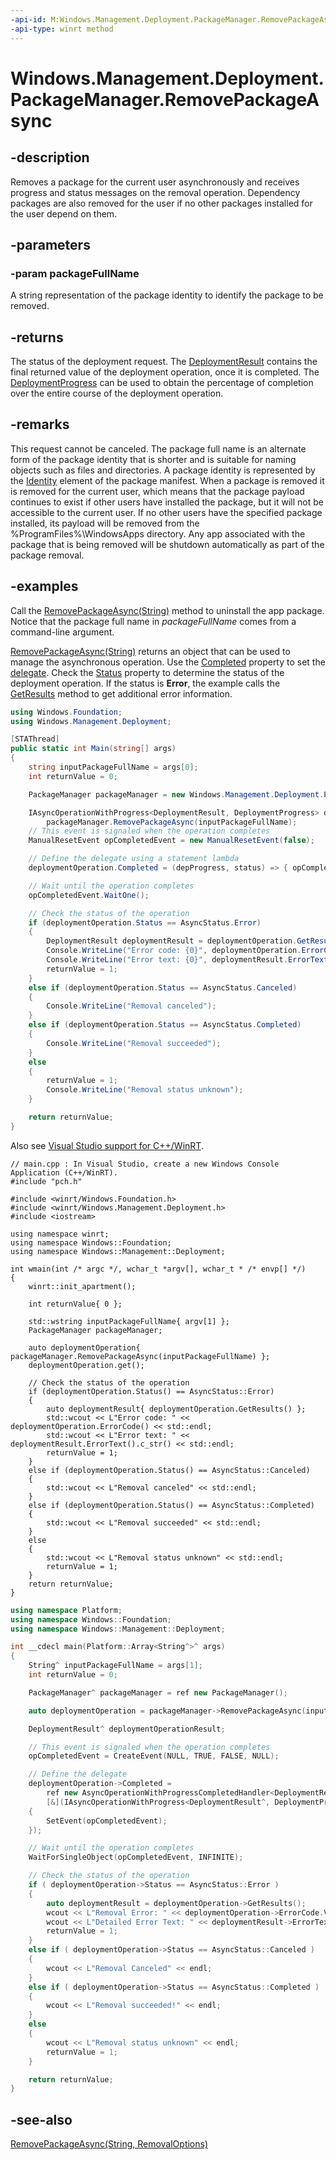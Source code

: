 ```yaml
---
-api-id: M:Windows.Management.Deployment.PackageManager.RemovePackageAsync(System.String)
-api-type: winrt method
---
```


<!-- Method syntax
public Windows.Foundation.IAsyncOperationWithProgress<Windows.Management.Deployment.DeploymentResult, Windows.Management.Deployment.DeploymentProgress> RemovePackageAsync(System.String packageFullName)
-->

# Windows.Management.Deployment.PackageManager.RemovePackageAsync

## -description
Removes a package for the current user asynchronously and receives progress and status messages on the removal operation. Dependency packages are also removed for the user if no other packages installed for the user depend on them.

## -parameters
### -param packageFullName
A string representation of the package identity to identify the package to be removed.

## -returns
The status of the deployment request. The [DeploymentResult](deploymentresult.md) contains the final returned value of the deployment operation, once it is completed. The [DeploymentProgress](deploymentprogress.md) can be used to obtain the percentage of completion over the entire course of the deployment operation.

## -remarks
This request cannot be canceled. The package full name is an alternate form of the package identity that is shorter and is suitable for naming objects such as files and directories. A package identity is represented by the [Identity](http://msdn.microsoft.com/library/45524773-3b61-44ac-a417-cfaac92af0a0) element of the package manifest. When a package is removed it is removed for the current user, which means that the package payload continues to exist if other users have installed the package, but it will not be accessible to the current user. If no other users have the specified package installed, its payload will be removed from the %ProgramFiles%\WindowsApps directory. Any app associated with the package that is being removed will be shutdown automatically as part of the package removal.

## -examples
Call the [RemovePackageAsync(String)](packagemanager_removepackageasync_1124236459.md) method to uninstall the app package. Notice that the package full name in *packageFullName* comes from a command-line argument.

[RemovePackageAsync(String)](packagemanager_removepackageasync_1124236459.md) returns an object that can be used to manage the asynchronous operation. Use the [Completed](../windows.foundation/iasyncoperationwithprogress_2_completed.md) property to set the [delegate](../windows.foundation/asyncoperationwithprogresscompletedhandler_2.md). Check the [Status](../windows.foundation/iasyncinfo_status.md) property to determine the status of the deployment operation. If the status is **Error**, the example calls the [GetResults](../windows.foundation/iasyncoperationwithprogress_2_getresults_732303200.md) method to get additional error information.

```csharp
using Windows.Foundation;
using Windows.Management.Deployment;

[STAThread]
public static int Main(string[] args)
{
    string inputPackageFullName = args[0];
    int returnValue = 0;

    PackageManager packageManager = new Windows.Management.Deployment.PackageManager();

    IAsyncOperationWithProgress<DeploymentResult, DeploymentProgress> deploymentOperation = 
        packageManager.RemovePackageAsync(inputPackageFullName);
    // This event is signaled when the operation completes
    ManualResetEvent opCompletedEvent = new ManualResetEvent(false); 

    // Define the delegate using a statement lambda
    deploymentOperation.Completed = (depProgress, status) => { opCompletedEvent.Set(); };

    // Wait until the operation completes
    opCompletedEvent.WaitOne();

    // Check the status of the operation
    if (deploymentOperation.Status == AsyncStatus.Error)
    {
        DeploymentResult deploymentResult = deploymentOperation.GetResults();
        Console.WriteLine("Error code: {0}", deploymentOperation.ErrorCode);
        Console.WriteLine("Error text: {0}", deploymentResult.ErrorText);
        returnValue = 1;
    }
    else if (deploymentOperation.Status == AsyncStatus.Canceled)
    {
        Console.WriteLine("Removal canceled");
    }
    else if (deploymentOperation.Status == AsyncStatus.Completed)
    {
        Console.WriteLine("Removal succeeded");
    }
    else
    {
        returnValue = 1;
        Console.WriteLine("Removal status unknown");
    }

    return returnValue;
}
```

Also see [Visual Studio support for C++/WinRT](/windows/uwp/cpp-and-winrt-apis/intro-to-using-cpp-with-winrt#visual-studio-support-for-cwinrt-xaml-the-vsix-extension-and-the-nuget-package).

```cppwinrt
// main.cpp : In Visual Studio, create a new Windows Console Application (C++/WinRT).
#include "pch.h"

#include <winrt/Windows.Foundation.h>
#include <winrt/Windows.Management.Deployment.h>
#include <iostream>

using namespace winrt;
using namespace Windows::Foundation;
using namespace Windows::Management::Deployment;

int wmain(int /* argc */, wchar_t *argv[], wchar_t * /* envp[] */)
{
    winrt::init_apartment();

    int returnValue{ 0 };

    std::wstring inputPackageFullName{ argv[1] };
    PackageManager packageManager;

    auto deploymentOperation{ packageManager.RemovePackageAsync(inputPackageFullName) };
    deploymentOperation.get();

    // Check the status of the operation
    if (deploymentOperation.Status() == AsyncStatus::Error)
    {
        auto deploymentResult{ deploymentOperation.GetResults() };
        std::wcout << L"Error code: " << deploymentOperation.ErrorCode() << std::endl;
        std::wcout << L"Error text: " << deploymentResult.ErrorText().c_str() << std::endl;
        returnValue = 1;
    }
    else if (deploymentOperation.Status() == AsyncStatus::Canceled)
    {
        std::wcout << L"Removal canceled" << std::endl;
    }
    else if (deploymentOperation.Status() == AsyncStatus::Completed)
    {
        std::wcout << L"Removal succeeded" << std::endl;
    }
    else
    {
        std::wcout << L"Removal status unknown" << std::endl;
        returnValue = 1;
    }
    return returnValue;
}
```

```cpp
using namespace Platform;
using namespace Windows::Foundation;
using namespace Windows::Management::Deployment;

int __cdecl main(Platform::Array<String^>^ args)
{
    String^ inputPackageFullName = args[1];
    int returnValue = 0;

    PackageManager^ packageManager = ref new PackageManager();

    auto deploymentOperation = packageManager->RemovePackageAsync(inputPackageFullName);

    DeploymentResult^ deploymentOperationResult;

    // This event is signaled when the operation completes
    opCompletedEvent = CreateEvent(NULL, TRUE, FALSE, NULL);

    // Define the delegate
    deploymentOperation->Completed = 
        ref new AsyncOperationWithProgressCompletedHandler<DeploymentResult^, DeploymentProgress>(
        [&](IAsyncOperationWithProgress<DeploymentResult^, DeploymentProgress>^ operation, AsyncStatus)
    {
        SetEvent(opCompletedEvent);
    });

    // Wait until the operation completes
    WaitForSingleObject(opCompletedEvent, INFINITE);

    // Check the status of the operation
    if ( deploymentOperation->Status == AsyncStatus::Error )
    {
        auto deploymentResult = deploymentOperation->GetResults();
        wcout << L"Removal Error: " << deploymentOperation->ErrorCode.Value << endl;
        wcout << L"Detailed Error Text: " << deploymentResult->ErrorText->Data() << endl;
        returnValue = 1;
    }
    else if ( deploymentOperation->Status == AsyncStatus::Canceled )
    {
        wcout << L"Removal Canceled" << endl;
    }
    else if ( deploymentOperation->Status == AsyncStatus::Completed )
    {
        wcout << L"Removal succeeded!" << endl;
    }
    else
    {
        wcout << L"Removal status unknown" << endl;
        returnValue = 1;
    }

    return returnValue;
}
```

## -see-also
[RemovePackageAsync(String, RemovalOptions)](packagemanager_removepackageasync_1331217245.md)